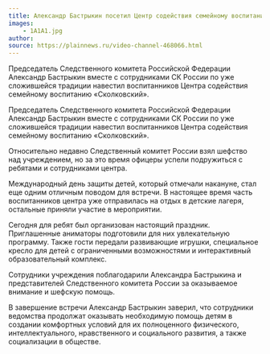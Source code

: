 ```yaml
---
title: Александр Бастрыкин посетил Центр содействия семейному воспитанию «Сколковский»
images:
    - 1A1A1.jpg
author: 
source: https://plainnews.ru/video-channel-468066.html
---
```


Председатель Следственного комитета Российской Федерации  Александр Бастрыкин  вместе с сотрудниками СК России по уже сложившейся традиции навестил воспитанников Центра содействия семейному воспитанию «Сколковский».

<!--more-->
Председатель Следственного комитета Российской Федерации  Александр Бастрыкин  вместе с сотрудниками СК России по уже сложившейся традиции навестил воспитанников Центра содействия семейному воспитанию «Сколковский».

Относительно недавно Следственный комитет России взял шефство над учреждением, но за это время офицеры успели подружиться с ребятами и сотрудниками центра.

Международный день защиты детей, который отмечали накануне, стал еще одним отличным поводом для встречи. В настоящее время часть воспитанников центра уже отправилась на отдых в детские лагеря, остальные приняли участие в мероприятии. 

Сегодня для ребят был организован настоящий праздник. Приглашенные аниматоры подготовили для них увлекательную программу. Также гости передали развивающие игрушки, специальное кресло для детей с ограниченными возможностями и интерактивный образовательный комплекс.

Сотрудники учреждения поблагодарили Александра Бастрыкина и представителей Следственного комитета России за оказываемое внимание и шефскую помощь.

В завершение встречи Александр Бастрыкин заверил, что сотрудники ведомства продолжат оказывать необходимую помощь детям в создании комфортных условий для их полноценного физического, интеллектуального, нравственного и социального развития, а также социализации в обществе.
